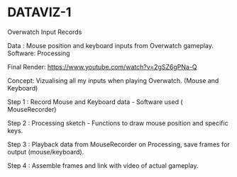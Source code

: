 # DATAVIZ-1

Overwatch Input Records

Data : Mouse position and keyboard inputs from Overwatch gameplay.
Software: Processing

Final Render: https://www.youtube.com/watch?v=2gSZ6gPNa-Q


Concept: Vizualising all my inputs when playing Overwatch. (Mouse and Keyboard)

Step 1 : Record Mouse and Keyboard data
	- Software used ( MouseRecorder)

Step 2 : Processing sketch
	- Functions to draw mouse position and specific keys.

Step 3 : Playback data from MouseRecorder on Processing, save frames for output (mouse/keyboard).

Step 4 : Assemble frames and link with video of actual gameplay.